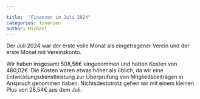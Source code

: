 ```yaml
---

title:  "Finanzen im Juli 2024"
categories: finanzen
author: Michael
---
```

Der Juli 2024 war der erste volle Monat als eingetragener Verein und der erste Monat mit Vereinskonto.

Wir haben insgesamt 508,56€ eingenommen und hatten Kosten von 480,02€. Die Kosten waren etwas höher als üblich, da wir eine Entwicklungsdienstleistung zur Überprüfung von Mitgliedsbeiträgen in Anspruch genommen haben. Nichtsdestotrotz gehen wir mit einem kleinen Plus von 28,54€ aus dem Juli.
